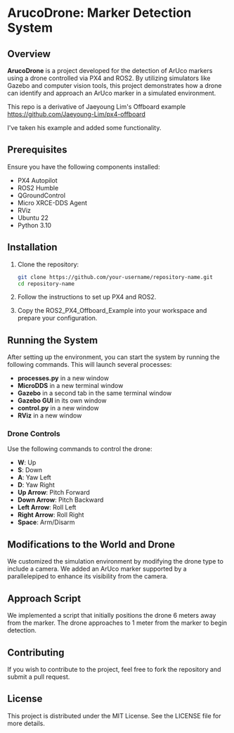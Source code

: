 # ArucoDrone: Marker Detection System

## Overview

**ArucoDrone** is a project developed for the detection of ArUco markers using a drone controlled via PX4 and ROS2. By utilizing simulators like Gazebo and computer vision tools, this project demonstrates how a drone can identify and approach an ArUco marker in a simulated environment.

This repo is a derivative of Jaeyoung Lim's Offboard example https://github.com/Jaeyoung-Lim/px4-offboard

I've taken his example and added some functionality.

## Prerequisites

Ensure you have the following components installed:

- PX4 Autopilot
- ROS2 Humble
- QGroundControl
- Micro XRCE-DDS Agent
- RViz
- Ubuntu 22
- Python 3.10

## Installation

1. Clone the repository:
   ```bash
   git clone https://github.com/your-username/repository-name.git
   cd repository-name
2. Follow the instructions to set up PX4 and ROS2.

3. Copy the ROS2_PX4_Offboard_Example into your workspace and prepare your configuration.

## Running the System

After setting up the environment, you can start the system by running the following commands. This will launch several processes:

- **processes.py** in a new window
- **MicroDDS** in a new terminal window
- **Gazebo** in a second tab in the same terminal window
- **Gazebo GUI** in its own window
- **control.py** in a new window
- **RViz** in a new window

### Drone Controls

Use the following commands to control the drone:

- **W**: Up
- **S**: Down
- **A**: Yaw Left
- **D**: Yaw Right
- **Up Arrow**: Pitch Forward
- **Down Arrow**: Pitch Backward
- **Left Arrow**: Roll Left
- **Right Arrow**: Roll Right
- **Space**: Arm/Disarm

## Modifications to the World and Drone
We customized the simulation environment by modifying the drone type to include a camera. We added an ArUco marker supported by a parallelepiped to enhance its visibility from the camera.

## Approach Script
We implemented a script that initially positions the drone 6 meters away from the marker. The drone approaches to 1 meter from the marker to begin detection.

## Contributing
If you wish to contribute to the project, feel free to fork the repository and submit a pull request.

## License
This project is distributed under the MIT License. See the LICENSE file for more details.
